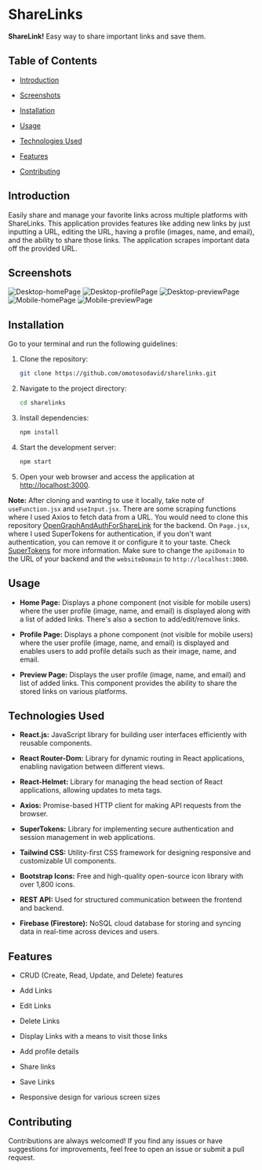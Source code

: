 # ShareLinks

**ShareLink!** Easy way to share important links and save them.

## Table of Contents

- [Introduction](#introduction)

- [Screenshots](#screenshots)

- [Installation](#installation)

- [Usage](#usage)

- [Technologies Used](#technologies-used)

- [Features](#features)

- [Contributing](#contributing)

## Introduction

Easily share and manage your favorite links across multiple platforms with ShareLinks. This application provides features like adding new links by just inputting a URL, editing the URL, having a profile (images, name, and email), and the ability to share those links. The application scrapes important data off the provided URL.

## Screenshots

![Desktop-homePage](./screenshots/desktop-homePage.jpg)
![Desktop-profilePage](./screenshots/desktop-profilePage.jpg)
![Desktop-previewPage](./screenshots/desktop-previewPage.jpg)
![Mobile-homePage](./screenshots/mobile-homePage.jpg)
![Mobile-previewPage](./screenshots/mobile-previewPage.jpg)

## Installation

Go to your terminal and run the following guidelines:

1. Clone the repository:

   ```bash
   git clone https://github.com/omotosodavid/sharelinks.git
   ```

2. Navigate to the project directory:

   ```bash
   cd sharelinks
   ```

3. Install dependencies:

   ```bash
   npm install
   ```

4. Start the development server:

   ```bash
   npm start
   ```

5. Open your web browser and access the application at [http://localhost:3000](http://localhost:3000).

**Note:** After cloning and wanting to use it locally, take note of `useFunction.jsx` and `useInput.jsx`. There are some scraping functions where I used Axios to fetch data from a URL. You would need to clone this repository [OpenGraphAndAuthForShareLink](https://github.com/omotosodavid/OpenGraphAndAuthForShareLink.git) for the backend. On `Page.jsx`, where I used SuperTokens for authentication, if you don't want authentication, you can remove it or configure it to your taste. Check [SuperTokens](https://supertokens.com) for more information. Make sure to change the `apiDomain` to the URL of your backend and the `websiteDomain` to `http://localhost:3000`.

## Usage

- **Home Page:** Displays a phone component (not visible for mobile users) where the user profile (image, name, and email) is displayed along with a list of added links. There's also a section to add/edit/remove links.

- **Profile Page:** Displays a phone component (not visible for mobile users) where the user profile (image, name, and email) is displayed and enables users to add profile details such as their image, name, and email.

- **Preview Page:** Displays the user profile (image, name, and email) and list of added links. This component provides the ability to share the stored links on various platforms.

## Technologies Used

- **React.js:** JavaScript library for building user interfaces efficiently with reusable components.

- **React Router-Dom:** Library for dynamic routing in React applications, enabling navigation between different views.

- **React-Helmet:** Library for managing the head section of React applications, allowing updates to meta tags.

- **Axios:** Promise-based HTTP client for making API requests from the browser.

- **SuperTokens:** Library for implementing secure authentication and session management in web applications.

- **Tailwind CSS:** Utility-first CSS framework for designing responsive and customizable UI components.

- **Bootstrap Icons:** Free and high-quality open-source icon library with over 1,800 icons.

- **REST API:** Used for structured communication between the frontend and backend.

- **Firebase (Firestore):** NoSQL cloud database for storing and syncing data in real-time across devices and users.

## Features

- CRUD (Create, Read, Update, and Delete) features

- Add Links

- Edit Links

- Delete Links

- Display Links with a means to visit those links

- Add profile details

- Share links

- Save Links

- Responsive design for various screen sizes

## Contributing

Contributions are always welcomed! If you find any issues or have suggestions for improvements, feel free to open an issue or submit a pull request.
